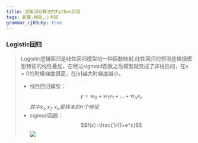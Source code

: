 ```yaml
---
title: 逻辑回归算法的Python实现
tags: 新建,模板,小书匠
grammar_cjkRuby: true
---
```



### Logistic回归
> Logistic逻辑回归是线性回归模型的一种函数映射,线性回归的预测是根据模型特征的线性叠加，在经过sigmoid函数之后模型就变成了非线性的，在$x=0$的时候梯度很高，在$|x|$越大时梯度越小。
> * 线性回归模型：
>   $$y=w_0 + w_1x_1+...+w_nx_n$$
>   *其中$x_1,x_2.x_n$是样本的n个特征*
> * sigmod函数：
>   $$f(x)=\frac{1}{1+e^x}$$
>   <img src="https://gitee.com/relnz/mynotes/blob/master/images/draw.jpg" />